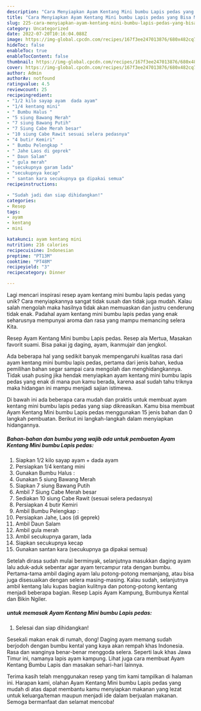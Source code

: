 ```yaml
---
description: "Cara Menyiapkan Ayam Kentang Mini bumbu Lapis pedas yang Bisa Manjain Lidah"
title: "Cara Menyiapkan Ayam Kentang Mini bumbu Lapis pedas yang Bisa Manjain Lidah"
slug: 225-cara-menyiapkan-ayam-kentang-mini-bumbu-lapis-pedas-yang-bisa-manjain-lidah
category: Uncategorized
date: 2022-07-20T10:16:04.088Z
image: https://img-global.cpcdn.com/recipes/167f3ee247013876/680x482cq70/ayam-kentang-mini-bumbu-lapis-pedas-foto-resep-utama.jpg
hideToc: false
enableToc: true
enableTocContent: false
thumbnail: https://img-global.cpcdn.com/recipes/167f3ee247013876/680x482cq70/ayam-kentang-mini-bumbu-lapis-pedas-foto-resep-utama.jpg
cover: https://img-global.cpcdn.com/recipes/167f3ee247013876/680x482cq70/ayam-kentang-mini-bumbu-lapis-pedas-foto-resep-utama.jpg
author: Admin
authorAv: notfound
ratingvalue: 4.5
reviewcount: 25
recipeingredient:
- "1/2 kilo sayap ayam  dada ayam"
- "1/4 kentang mini"
- " Bumbu Halus "
- "5 siung Bawang Merah"
- "7 siung Bawang Putih"
- "7 Siung Cabe Merah besar"
- "10 siung Cabe Rawit sesuai selera pedasnya"
- "4 butir Kemiri"
- " Bumbu Pelengkap "
- " Jahe Laos di geprek"
- " Daun Salam"
- " gula merah"
- "secukupnya garam lada"
- "secukupnya kecap"
- " santan kara secukupnya ga dipakai semua"
recipeinstructions:

- "Sudah jadi dan siap dihidangkan!"
categories:
- Resep
tags:
- ayam
- kentang
- mini

katakunci: ayam kentang mini 
nutrition: 216 calories
recipecuisine: Indonesian
preptime: "PT13M"
cooktime: "PT48M"
recipeyield: "3"
recipecategory: Dinner

---
```





Lagi mencari inspirasi resep ayam kentang mini bumbu lapis pedas yang unik? Cara menyiapkannya sangat tidak susah dan tidak juga mudah. Kalau salah mengolah maka hasilnya tidak akan memuaskan dan justru cenderung tidak enak. Padahal ayam kentang mini bumbu lapis pedas yang enak seharusnya mempunyai aroma dan rasa yang mampu memancing selera Kita.





Resep Ayam Kentang Mini bumbu Lapis pedas. Resep ala Mertua, Masakan favorit suami. Bisa pakai jg daging, ayam, ikanmujair dan jengkol.

Ada beberapa hal yang sedikit banyak mempengaruhi kualitas rasa dari ayam kentang mini bumbu lapis pedas, pertama dari jenis bahan, kedua pemilihan bahan segar sampai cara mengolah dan menghidangkannya. Tidak usah pusing jika hendak menyiapkan ayam kentang mini bumbu lapis pedas yang enak di mana pun kamu berada, karena asal sudah tahu triknya maka hidangan ini mampu menjadi sajian istimewa.






Di bawah ini ada beberapa cara mudah dan praktis untuk membuat ayam kentang mini bumbu lapis pedas yang siap dikreasikan. Kamu bisa membuat Ayam Kentang Mini bumbu Lapis pedas menggunakan 15 jenis bahan dan 0 langkah pembuatan. Berikut ini langkah-langkah dalam menyiapkan hidangannya.

<!--inarticleads1-->

##### Bahan-bahan dan bumbu yang wajib ada untuk pembuatan Ayam Kentang Mini bumbu Lapis pedas:

1. Siapkan 1/2 kilo sayap ayam + dada ayam
1. Persiapkan 1/4 kentang mini
1. Gunakan  Bumbu Halus :
1. Gunakan 5 siung Bawang Merah
1. Siapkan 7 siung Bawang Putih
1. Ambil 7 Siung Cabe Merah besar
1. Sediakan 10 siung Cabe Rawit (sesuai selera pedasnya)
1. Persiapkan 4 butir Kemiri
1. Ambil  Bumbu Pelengkap :
1. Persiapkan  Jahe, Laos (di geprek)
1. Ambil  Daun Salam
1. Ambil  gula merah
1. Ambil secukupnya garam, lada
1. Siapkan secukupnya kecap
1. Gunakan  santan kara (secukupnya ga dipakai semua)


Setelah dirasa sudah mulai berminyak, selanjutnya masukkan daging ayam lalu aduk-aduk sebentar agar ayam tercampur rata dengan bumbu. Pertama-tama ambil daging ayam lalu potong-potong memanjang, atau bisa juga disesuaikan dengan selera masing-masing. Kalau sudah, selanjutnya ambil kentang lalu kupas bagian kulitnya dan potong-potong kentang menjadi beberapa bagian. Resep Lapis Ayam Kampung, Bumbunya Kental dan Bikin Ngiler. 

<!--inarticleads2-->

#####  untuk memasak Ayam Kentang Mini bumbu Lapis pedas:


1. Selesai dan siap dihidangkan!

Sesekali makan enak di rumah, dong! Daging ayam memang sudah berjodoh dengan bumbu kental yang kaya akan rempah khas Indonesia. Rasa dan wanginya benar-benar menggoda selera. Seperti lauk khas Jawa Timur ini, namanya lapis ayam kampung. Lihat juga cara membuat Ayam Kentang Bumbu Lapis dan masakan sehari-hari lainnya. 

Terima kasih telah menggunakan resep yang tim kami tampilkan di halaman ini. Harapan kami, olahan Ayam Kentang Mini bumbu Lapis pedas yang mudah di atas dapat membantu kamu menyiapkan makanan yang lezat untuk keluarga/teman maupun menjadi ide dalam berjualan makanan. Semoga bermanfaat dan selamat mencoba!
